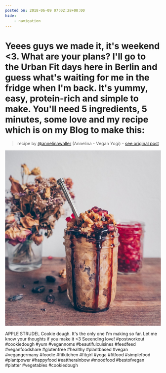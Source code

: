 ```yaml
---
posted on: 2018-06-09 07:02:28+00:00
hide:
    - navigation
---
```


# Yeees guys we made it, it's weekend <3. What are your plans? I'll go to the Urban Fit days here in Berlin and guess what's waiting for me in the fridge when I'm back. It's yummy, easy, protein-rich and simple to make. You'll need 5 ingredients, 5 minutes, some love and my recipe which is on my Blog to make this:  

> recipe by [@annelinawaller](https://www.instagram.com/annelinawaller/) 
(Annelina - Vegan Yogi) - [see original post](https://instagram.com/p/Bjy3jJTDf-y)

![](../img/annelinawaller_09-06-2018_0706.png)

APPLE STRUDEL Cookie dough. It's the only one I'm making so far. Let me know your thoughts if you make it <3 Seeending love! 
\#postworkout \#cookiedough \#yum \#vegannoms 
\#beautifulcuisines \#feedfeed \#veganfoodshare \#glutenfree \#healthy \#plantbased \#vegan \#vegangermany \#foodie \#fitkitchen \#fitgirl \#yoga \#fitfood \#simplefood \#plantpower \#happyfood \#eattherainbow \#moodfood \#bestofvegan \#platter \#vegetables \#cookiedough 